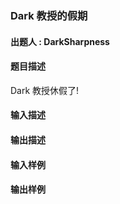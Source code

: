 ### Dark 教授的假期

#### 出题人 : DarkSharpness

#### 题目描述

Dark 教授休假了! 

#### 输入描述


#### 输出描述


#### 输入样例


#### 输出样例

